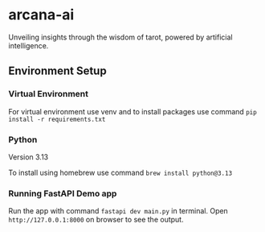 # arcana-ai
Unveiling insights through the wisdom of tarot, powered by artificial intelligence.

## Environment Setup

### Virtual Environment

For virtual environment use venv and to install packages use command
`pip install -r requirements.txt`

### Python

Version 3.13

To install using homebrew use command 
`brew install python@3.13`

### Running FastAPI Demo app

Run the app with command `fastapi dev main.py` in terminal. Open `http://127.0.0.1:8000` on browser to see the output.